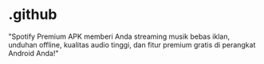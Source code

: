 # .github
"Spotify Premium APK memberi Anda streaming musik bebas iklan, unduhan offline, kualitas audio tinggi, dan fitur premium gratis di perangkat Android Anda!"
